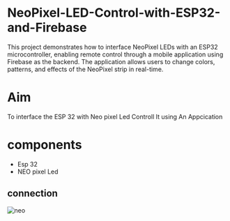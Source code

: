 # NeoPixel-LED-Control-with-ESP32-and-Firebase
This project demonstrates how to interface NeoPixel LEDs with an ESP32 microcontroller, enabling remote control through a mobile application using Firebase as the backend. The application allows users to change colors, patterns, and effects of the NeoPixel strip in real-time.
# Aim
To interface the ESP 32 with Neo pixel Led Controll It using An Appcication 
# components 
* Esp 32
* NEO pixel Led
## connection 
![neo](https://github.com/user-attachments/assets/5af56533-9bc9-4f82-9edc-e84e66a45650)
